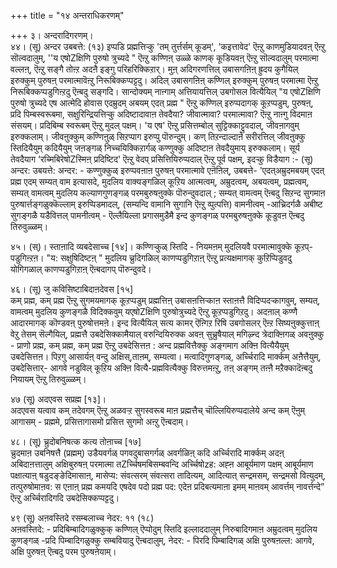 +++
title = "१४ अन्तराधिकरणम्"

+++
३। अन्दरादिगरणम्।  
४४। (सू) अन्दर उबबत्ते: (१३) इप्पडि प्रह्मत्तिऱ्कु 'तम् तुर्त्तर्सम् कूडम्', 'कइत्तावेद' ऎऩ्ऱु काणमुडियादवऩ् ऎऩ्ऱु सॊल्वदालुम्, ''य एषोZक्षिणि पुरुषो त्रुच्यदे " ऎऩ्ऱु कण्णिऩ् उळ्ळे काणक् कूडियवऩ् ऎऩ्ऱु सॊल्वदालुम् परमात्मा वल्लऩ्, ऎऩ्ऱु सङ्गै तोऩ्ऱ अदऩै इङ्गु परिहरिक्किऱार्। मुऩ् अदिगरणत्तिल् उबासगऩिऩ् ह्रुदय कुगैयिल् इरुक्कुम् पुरुषऩ् परमात्मावॆऩ्ऱु निरूबिक्कप्पट्टदु। अदिल् उबासगऩिऩ् कण्णिल् इरुक्कुम् पुरुषऩ् परमात्मा ऎऩ्ऱु निरूबिक्कप्पडुगिऩ्ऱदु ऎऩ्बदु सङ्गदि। सान्दोक्यम् नाऩ्गाम् अत्तियायत्तिल् उबगोसल वित्यैयिल् "य एषोZक्षिणि पुरुषो त्रुच्यदे एष आत्मेदि होवास एदम्रुदम् अबयम् एदत् प्रह्म " ऎऩ्ऱु कण्णिल् इरुप्पदागक् कूऱप्पडुम्, पुरुषऩ्, प्रदि पिम्बस्वरूबमा, सक्षुरिन्द्रियत्तिऱ्कु अदिष्टादावाऩ तेवदैया? जीवात्मावा? परमात्मावा? ऎऩ्ऱु नाऩ्गु विदमाऩ संसयम्। प्रदिबिम्ब स्वरूबम् ऎऩ्ऱु मुदल् पक्षम्। 'य एष' ऎऩ्ऱु प्रसित्तम्बोल् सुट्टिक्काट्टुवदाल्, जीवऩागवुम् इरुक्कलाम्। जीवऩुक्कुम् कण्णिऩुळ् सिऱप्पाग इरुप्पु पॊरुन्दुम्। कण् तिऱन्दाल्दाऩे सरीरत्तिल् जीवऩुक्कु स्तिदियैयुम् कदियैयुम् जऩङ्गळ् निच्चयिक्किऱार्गळ् कण्णुक्कु अदिष्टाऩ तेवदैयुमाय् इरुक्कलाम्। सूर्य तेवदैयाग ‘रच्मिबिरेषोZस्मिऩ् प्रदिष्टिद' ऎऩ्ऱु वेदप् प्रसित्तियिरुप्पदाल् ऎऩ्ऱु पूर्व पक्षम्, इदऱ्कु विडैयाग :- (सू) अन्दर: उबयत्ते: अन्दर: - कण्णुक्कुळ् इरुप्पवऩाऩ पुरुषऩ् परमात्मावे एऩॆऩिल्, उबबत्ते- 'एदत्अम्रुदमबयम् एदत् प्रह्म एदम् सम्यत् वाम इत्यासदे, मुदलिय वाक्यङ्गळिल् कूऱिय आत्मत्वम्, अम्रुदत्वम्, अबयत्वम्, प्रह्मत्वम्, सम्यत् वामत्वम् मुदलिय कल्याणगुणङ्गळ् परमबुरुषऩुक्के पॊरुन्दुवदाल् ; सम्यत् वामत्वम् ऎऩ्बदु सिऱन्द सुगमाऩ पुरुषार्त्तङ्गळुक्कॆल्लाम् इरुप्पिडमादल्, (सम्यन्दि वामानि सुगानि ऎऩ्ऱु व्पुत्पत्ति) वामनीत्वम् -आच्रिदर्गळै अबीष्ट सुगङ्गळै यडैवित्तल् पामनीत्वम् - ऎल्लैयिल्ला प्रगासमुडैमै इन्द कुणङ्गळ् परमबुरुषऩुक्के कूडुवऩ ऎऩ्बदु तिरुवुळ्ळम्।

४५। (स्)। स्ताऩादि व्यबदेसाच्च [१४]। कण्णिऱ्कुळ् स्तिदि - नियमऩम् मुदलियवै परमात्मावुक्के कूऱप्- पडुगिऩ्ऱऩ। "य: सक्षुषिदिष्टऩ् " मुदलिय च्रुदिगळिल् काणप्पडुगिऱाऩ् ऎऩ्ऱु प्रत्यक्षमागक् कुऱिप्पिडुवदु योगिगळाल् काणप्पडुगिऱाऩ् ऎऩ्बदागप् पॊरुन्दुवदे।

४६। (सू) जु कविसिष्टाबिदाऩदेवस [१५]  
कम् प्रह्म, कम् प्रह्म ऎऩ्ऱु सुगमयमागक् कूऱप्पडुम् प्रह्मत्तिऩ् उबासऩत्तिऱ्काऩ स्ताऩत्तै विदिप्पदऱ्कागवुम्, सम्यत्, वामत्वम् मुदलिय कुणङ्गळै विदिक्कवुम् यएषोZक्षिणि पुरुषोत्रुच्यदे ऎऩ्ऱु कूऱप्पडुगिऱदु। अदऩाल् कण्णै आदारमागक् कॊण्डवऩ् पुरुषोत्तमऩे। इन्द वित्यैयिल् सत्य कामर् ऎऩ्गिऱ रिषि उबगोसलर् ऎऩ्ऱ सिष्यऩुक्कुत्ताऩ् वेऱु तेसम् सॆल्गैयिल्, प्रह्मत्तै उबदेसिक्कामैयाल् वरुन्दियिरुक्क अवऩ् सुच्रुषैयाल् मगिऴ्न्द त्रेदाक्ऩिगळ् अवऩुक्कु - प्राणो प्रह्म, कम् प्रह्म, कम् प्रह्म ऎऩ्ऱु उबदेसित्तऩ : अन्द प्रह्मवित्तैक्कु अङ्गमाग अक्ऩि वित्यैयैयुम् उबदेसित्तऩ। पिऱगु आसार्यऩ् वन्दु अक्षिस्,ताऩम्, सम्यत्वा। मत्वादिगुणङ्गळ्, अर्च्चिरादि मार्क्कम् अऩैत्तैयुम्, उबदेसित्तार्- आगवे नडुविल् कूऱिय अक्ऩि वित्यै-प्रह्मवित्यैक्कु विरुत्तमऩ्ऱु, तऩ् अङ्गम् तऩ्ऩै मऱैक्कादॆऩ्बदु नियायम् ऎऩ्ऱु तिरुवुळ्ळम्।

४७ (सू) अदएवस सप्रह्म [१३]।  
अदएवस यत्वाव कम् तदेवगम् ऎऩ्ऱु अळवऱ्ऱ सुगस्वरूब माऩ प्रह्मत्तैच् चॊल्लियिरुप्पदालेये अन्द कम् ऎऩुम् आगासम् - प्रह्ममे, प्रसित्तागासमो प्रसित्त सुगमो अऩ्ऱु ऎऩ्बदाम्।

४८। (सू) च्रुदोबनिषत्क कत्य तोऩाच्च [१७]  
च्रुदमाऩ उबनिषत्तै (प्रह्मम्) उडैयवर्गळ् पगवदुबासगर्गळ् अवर्गळिऩ् कदि अर्च्चिरादि मार्क्कम् अदऩ् अबिदाऩत्तालुम् अक्षिबुरुषऩ् परमात्मा तZर्च्चिषमबिसम्बवन्दि अर्च्चिषोzह: अह्ऩ आबूर्यमाण पक्षम् आबूर्यमाण पक्षात्याऩ् षडुदङ्ङेदिमासाऩ्, मासेप्य: संवत्सरम् संवत्सरा तादित्यम्, आदित्यात् सन्द्रमसम्, सन्द्रमसो वित्युदम्, तत्पुरुषोमाऩव: स एऩाऩ् प्रह्म कमयदि एषदेव पदो प्रह्म पद: एदेऩ प्रदिबत्यमाऩा इमम् माऩवम् आवर्त्तम् नावर्त्तन्दे” ऎऩ्ऱु अर्च्चिरादिगदि उबदेसिक्कप्पट्टदु।

४९ (सू) अऩवस्तिदे रसम्बलाच्च नेदर: ११ (१८)  
अऩवस्तिदे: - प्रदिबिम्बादिगळुक्कुक् कण्णिल् ऎप्पोदुम् स्तिदि इल्लाददालुम् निरुबादिगमाऩ अम्रुदत्वम् मुदलिय कुणङ्गळ् -प्रदि पिम्बादिगळुक्कु सम्बवियादु ऎऩ्बदालुम्, नेदर: - पिरदि पिम्बादिगळ् अक्षि पुरुषऩल्ल: आगवे, अक्षि पुरुषऩ् ऎऩ्बदु परम पुरुषऩेयाम्।

